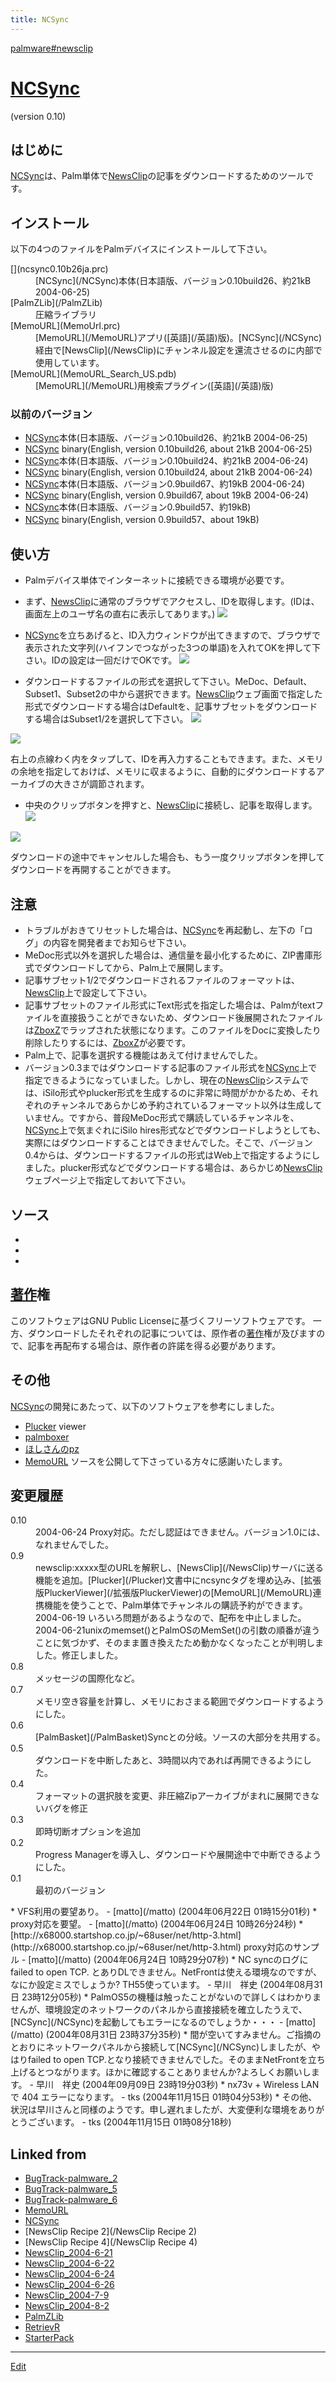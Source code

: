 ```yaml
---
title: NCSync
---
```

[palmware#newsclip](/palmware#newsclip)




# [NCSync](/NCSync)

(version 0.10)




## はじめに

[NCSync](/NCSync)は、Palm単体で[NewsClip](/NewsClip)の記事をダウンロードするためのツールです。




## インストール

以下の4つのファイルをPalmデバイスにインストールして下さい。

<!-- *[](ncsync.prc) [NCSync](/NCSync)本体(日本語版、バージョン0.7、約19kB) -->
<dl>
  <dt>[](ncsync0.10b26ja.prc)</dt><dd>[NCSync](/NCSync)本体(日本語版、バージョン0.10build26、約21kB 2004-06-25)
</dd>
  <dt>[PalmZLib](/PalmZLib)</dt><dd>圧縮ライブラリ
</dd>
  <dt>[MemoURL](MemoUrl.prc)</dt><dd>[MemoURL](/MemoURL)アプリ([英語](/英語)版)。[NCSync](/NCSync)経由で[NewsClip](/NewsClip)にチャンネル設定を還流させるのに内部で使用しています。
</dd>
  <dt>[MemoURL](MemoURL_Search_US.pdb)</dt><dd>[MemoURL](/MemoURL)用検索プラグイン([英語](/英語)版)
</dd>
</dl>

### 以前のバージョン

* [](ncsync0.10b26ja.prc) [NCSync](/NCSync)本体(日本語版、バージョン0.10build26、約21kB 2004-06-25)
* [](ncsync0.10b26en.prc) [NCSync](/NCSync) binary(English, version 0.10build26, about 21kB 2004-06-25)
* [](ncsync_ja0.10b24.prc) [NCSync](/NCSync)本体(日本語版、バージョン0.10build24、約21kB 2004-06-24)
* [](ncsync_en0.10b24.prc) [NCSync](/NCSync) binary(English, version 0.10build24, about 21kB 2004-06-24)
* [](ncsync_ja0.9b67.prc) [NCSync](/NCSync)本体(日本語版、バージョン0.9build67、約19kB 2004-06-24)
* [](ncsync_en0.9b67.prc) [NCSync](/NCSync) binary(English, version 0.9build67, about 19kB 2004-06-24)
* [](ncsync_ja0.9b57.prc) [NCSync](/NCSync)本体(日本語版、バージョン0.9build57、約19kB)
* [](ncsync_en0.9b57.prc) [NCSync](/NCSync) binary(English, version 0.9build57、about 19kB)

## 使い方

* Palmデバイス単体でインターネットに接続できる環境が必要です。
* まず、[NewsClip](/NewsClip)に通常のブラウザでアクセスし、IDを取得します。(IDは、画面左上のユーザ名の直右に表示してあります。)
![](newsclip-id.png)

* [NCSync](/NCSync)を立ちあげると、ID入力ウィンドウが出てきますので、ブラウザで表示された文字列(ハイフンでつながった3つの単語)を入れてOKを押して下さい。IDの設定は一回だけでOKです。
![](id-entry.png)

* ダウンロードするファイルの形式を選択して下さい。MeDoc、Default、Subset1、Subset2の中から選択できます。[NewsClip](/NewsClip)ウェブ画面で指定した形式でダウンロードする場合はDefaultを、記事サブセットをダウンロードする場合はSubset1/2を選択して下さい。
![](main.png)

![](main-menu.png)

右上の点線わく内をタップして、IDを再入力することもできます。また、メモリの余地を指定しておけば、メモリに収まるように、自動的にダウンロードするアーカイブの大きさが調節されます。

* 中央のクリップボタンを押すと、[NewsClip](/NewsClip)に接続し、記事を取得します。
![](download.png)

![](expand.png)

ダウンロードの途中でキャンセルした場合も、もう一度クリップボタンを押してダウンロードを再開することができます。


## 注意

* トラブルがおきてリセットした場合は、[NCSync](/NCSync)を再起動し、左下の「ログ」の内容を開発者までお知らせ下さい。
* MeDoc形式以外を選択した場合は、通信量を最小化するために、ZIP書庫形式でダウンロードしてから、Palm上で展開します。
* 記事サブセット1/2でダウンロードされるファイルのフォーマットは、[NewsClip](/NewsClip)上で設定して下さい。
* 記事サブセットのファイル形式にText形式を指定した場合は、Palmがtextファイルを直接扱うことができないため、ダウンロード後展開されたファイルは[ZboxZ](/ZboxZ)でラップされた状態になります。このファイルをDocに変換したり削除したりするには、[ZboxZ](/ZboxZ)が必要です。
* Palm上で、記事を選択する機能はあえて付けませんでした。
* バージョン0.3まではダウンロードする記事のファイル形式を[NCSync](/NCSync)上で指定できるようになっていました。しかし、現在の[NewsClip](/NewsClip)システムでは、iSilo形式やplucker形式を生成するのに非常に時間がかかるため、それぞれのチャンネルであらかじめ予約されているフォーマット以外は生成していません。ですから、普段MeDoc形式で購読しているチャンネルを、[NCSync](/NCSync)上で気まぐれにiSilo hires形式などでダウンロードしようとしても、実際にはダウンロードすることはできませんでした。そこで、バージョン0.4からは、ダウンロードするファイルの形式はWeb上で指定するようにしました。plucker形式などでダウンロードする場合は、あらかじめ[NewsClip](/NewsClip)ウェブページ上で指定しておいて下さい。

## ソース

* [](ncsync-0.10b26.tar.gz)
* [](ncsync-0.10b24.tar.gz)
* [](ncsync-0.9b57.tar.gz)



## [著作](/著作)権

このソフトウェアはGNU Public Licenseに基づくフリーソフトウェアです。 一方、ダウンロードしたそれぞれの記事については、原作者の[著作](/著作)権が及びますので、記事を再配布する場合は、原作者の許諾を得る必要があります。




## その他

[NCSync](/NCSync)の開発にあたって、以下のソフトウェアを参考にしました。

* [Plucker](/Plucker) viewer
* [palmboxer](/palmboxer)
* [ほしさんのpz](http://www.sra.co.jp/people/hoshi/palmos/pz-j.html)
* [MemoURL](/MemoURL)
ソースを公開して下さっている方々に感謝いたします。




## 変更履歴

<dl>
  <dt>0.10</dt><dd>2004-06-24 Proxy対応。ただし認証はできません。バージョン1.0には、なれませんでした。
</dd>
  <dt>0.9</dt><dd>newsclip:xxxxx型のURLを解釈し、[NewsClip](/NewsClip)サーバに送る機能を追加。[Plucker](/Plucker)文書中にncsyncタグを埋め込み、[拡張版PluckerViewer](/拡張版PluckerViewer)の[MemoURL](/MemoURL)連携機能を使うことで、Palm単体でチャンネルの購読予約ができます。2004-06-19 いろいろ問題があるようなので、配布を中止しました。2004-06-21unixのmemset()とPalmOSのMemSet()の引数の順番が違うことに気づかず、そのまま置き換えたため動かなくなったことが判明しました。修正しました。
</dd>
  <dt>0.8</dt><dd>メッセージの国際化など。
</dd>
  <dt>0.7</dt><dd>メモリ空き容量を計算し、メモリにおさまる範囲でダウンロードするようにした。
</dd>
  <dt>0.6</dt><dd>[PalmBasket](/PalmBasket)Syncとの分岐。ソースの大部分を共用する。
</dd>
  <dt>0.5</dt><dd>ダウンロードを中断したあと、3時間以内であれば再開できるようにした。
</dd>
  <dt>0.4</dt><dd>フォーマットの選択肢を変更、非圧縮Zipアーカイブがまれに展開できないバグを修正
</dd>
  <dt>0.3</dt><dd>即時切断オプションを追加
</dd>
  <dt>0.2</dt><dd>Progress Managerを導入し、ダウンロードや展開途中で中断できるようにした。
</dd>
  <dt>0.1</dt><dd>最初のバージョン
</dd>
</dl>
* VFS利用の要望あり。 - [matto](/matto) (2004年06月22日 01時15分01秒)
* proxy対応を要望。 - [matto](/matto) (2004年06月24日 10時26分24秒)
* [http://x68000.startshop.co.jp/~68user/net/http-3.html](http://x68000.startshop.co.jp/~68user/net/http-3.html) proxy対応のサンプル - [matto](/matto) (2004年06月24日 10時29分07秒)
* NC syncのログに failed to open TCP. とありDLできません。NetFrontは使える環境なのですが、なにか設定ミスでしょうか? TH55使っています。 - 早川　祥史 (2004年08月31日 23時12分05秒)
* PalmOS5の機種は触ったことがないので詳しくはわかりませんが、環境設定のネットワークのパネルから直接接続を確立したうえで、[NCSync](/NCSync)を起動してもエラーになるのでしょうか・・・ - [matto](/matto) (2004年08月31日 23時37分35秒)
* 間が空いてすみません。ご指摘のとおりにネットワークパネルから接続して[NCSync](/NCSync)しましたが、やはりfailed to open TCP.となり接続できませんでした。そのままNetFrontを立ち上げるとつながります。ほかに確認することありませんか?よろしくお願いします。 - 早川　祥史 (2004年09月09日 23時19分03秒)
* nx73v + Wireless LAN で 404 エラーになります。 - tks (2004年11月15日 01時04分53秒)
* その他、状況は早川さんと同様のようです。申し遅れましたが、大変便利な環境をありがとうございます。 - tks (2004年11月15日 01時08分18秒)


[](main-menu.png)

[](expand.png)

[](download.png)

[](id-entry.png)

[](ncsync_en0.9b67.prc)

[](ncsync_ja0.9b67.prc)

[](newsclip-id.png)

[](ncsync_en0.10b24.prc)

[](ncsync_ja0.10b24.prc)

[](ncsync-0.10b24.tar.gz)

[](ncsync0.10b26en.prc)

[](ncsync0.10b26ja.prc)

[](ncsync-0.10b26.tar.gz)







## Linked from

* [BugTrack-palmware_2](/BugTrack-palmware_2)
* [BugTrack-palmware_5](/BugTrack-palmware_5)
* [BugTrack-palmware_6](/BugTrack-palmware_6)
* [MemoURL](/MemoURL)
* [NCSync](/NCSync)
* [NewsClip Recipe 2](/NewsClip Recipe 2)
* [NewsClip Recipe 4](/NewsClip Recipe 4)
* [NewsClip_2004-6-21](/NewsClip_2004-6-21)
* [NewsClip_2004-6-22](/NewsClip_2004-6-22)
* [NewsClip_2004-6-24](/NewsClip_2004-6-24)
* [NewsClip_2004-6-26](/NewsClip_2004-6-26)
* [NewsClip_2004-7-9](/NewsClip_2004-7-9)
* [NewsClip_2004-8-2](/NewsClip_2004-8-2)
* [PalmZLib](/PalmZLib)
* [RetrievR](/RetrievR)
* [StarterPack](/StarterPack)


----
[Edit](https://github.com/vitroid/vitroid.github.io/edit/master/MD/NCSync.md)
